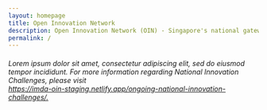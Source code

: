 ```yaml
---
layout: homepage
title: Open Innovation Network
description: Open Innovation Network (OIN) - Singapore's national gateway to open innovation challenges, upcoming activities, latest happenings, and resources.
permalink: /
---
```

<!-- Type your notification here - the notification bar will not appear if this is empty. For other changes, refer to _data/homepage.yml to edit the homepage -->

<!-- NIC Update -->
<h6> Lorem ipsum dolor sit amet, consectetur adipiscing elit, sed do eiusmod tempor incididunt. For more information regarding National Innovation Challenges, please visit<br> <a href="https://imda-oin-staging.netlify.app/ongoing-national-innovation-challenges/">https://imda-oin-staging.netlify.app/ongoing-national-innovation-challenges/.</a>  </h6>

